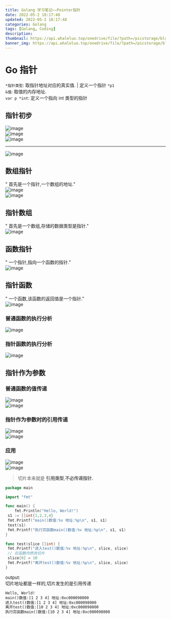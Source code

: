 ```yaml
---
title: Golang 学习笔记——Pointer指针
date: 2022-05-2 18:17:48
updated: 2022-05-2 18:17:48
categories: Golang
tags: [Golang, Coding]
description:
thumbnail: https://api.whaleluo.top/onedrive/file/?path=/picstorage/blog/Golang/icon_img.png&webp=true
banner_img: https://api.whaleluo.top/onedrive/file/?path=/picstorage/blog/Golang/icon_img.png&webp=true
---
```


# Go 指针

`*指针类型`: 取指针地址对应的真实值. | 定义一个指针 `*p1`  
`&值`: 取值的内存地址.  
`var p *int`: 定义一个指向 int 类型的指针

## 指针初步

![image](https://api.whaleluo.top/onedrive/file/?path=/picstorage/blog/Golang/pointer-1.png&webp=true)  
![image](https://api.whaleluo.top/onedrive/file/?path=/picstorage/blog/Golang/pointer-2.png&webp=true)  
![image](https://api.whaleluo.top/onedrive/file/?path=/picstorage/blog/Golang/pointer-3.png&webp=true)

---

![image](https://api.whaleluo.top/onedrive/file/?path=/picstorage/blog/Golang/pointer-7.png&webp=true)

## 数组指针

" 首先是一个指针,一个数组的地址."  
![image](https://api.whaleluo.top/onedrive/file/?path=/picstorage/blog/Golang/pointer-4.png&webp=true)  
![image](https://api.whaleluo.top/onedrive/file/?path=/picstorage/blog/Golang/pointer-5.png&webp=true)

## 指针数组

" 首先是一个数组,存储的数据类型是指针."  
![image](https://api.whaleluo.top/onedrive/file/?path=/picstorage/blog/Golang/pointer-6.png&webp=true)

## 函数指针

" 一个指针,指向一个函数的指针."  
![image](https://api.whaleluo.top/onedrive/file/?path=/picstorage/blog/Golang/pointer-8.png&webp=true)

## 指针函数

" 一个函数,该函数的返回值是一个指针."  
![image](https://api.whaleluo.top/onedrive/file/?path=/picstorage/blog/Golang/pointer-9.png&webp=true)

### 普通函数的执行分析

![image](https://api.whaleluo.top/onedrive/file/?path=/picstorage/blog/Golang/pointer-10.png&webp=true)

### 指针函数的执行分析

![image](https://api.whaleluo.top/onedrive/file/?path=/picstorage/blog/Golang/pointer-11.png&webp=true)

## 指针作为参数

### 普通函数的值传递

![image](https://api.whaleluo.top/onedrive/file/?path=/picstorage/blog/Golang/pointer-12.png&webp=true)  
![image](https://api.whaleluo.top/onedrive/file/?path=/picstorage/blog/Golang/pointer-13.png&webp=true)

### 指针作为参数时的引用传递

![image](https://api.whaleluo.top/onedrive/file/?path=/picstorage/blog/Golang/pointer-14.png&webp=true)  
![image](https://api.whaleluo.top/onedrive/file/?path=/picstorage/blog/Golang/pointer-15.png&webp=true)

### 应用

![image](https://api.whaleluo.top/onedrive/file/?path=/picstorage/blog/Golang/pointer-16.png&webp=true)  
![image](https://api.whaleluo.top/onedrive/file/?path=/picstorage/blog/Golang/pointer-17.png&webp=true)

> 切片本来就是 **引用类型**,**不必传递指针.**

```go
package main

import "fmt"

func main() {
    fmt.Println("Hello, World!")
 s1 := []int{1,2,3,4}
 fmt.Printf("main()数值:%v 地址:%p\n", s1, s1)
 test(s1)
 fmt.Printf("执行完函数main()数值:%v 地址:%p\n", s1, s1)
}

func test(slice []int) {
 fmt.Printf("进入test()数值:%v 地址:%p\n", slice, slice)
 // 在函数内修改切片
 slice[0] = 10
 fmt.Printf("离开test()数值:%v 地址:%p\n", slice, slice)
}
```

output:  
切片地址都是一样的,切片发生的是引用传递

```txt
Hello, World!
main()数值:[1 2 3 4] 地址:0xc000098000
进入test()数值:[1 2 3 4] 地址:0xc000098000
离开test()数值:[10 2 3 4] 地址:0xc000098000
执行完函数main()数值:[10 2 3 4] 地址:0xc000098000
```
